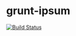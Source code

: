 # grunt-ipsum

[![Build Status](https://travis-ci.org/timrwood/grunt-ipsum.png?branch=master)](https://travis-ci.org/timrwood/grunt-ipsum)
